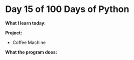 # Day 15 of 100 Days of Python

**What I learn today:**

**Project:**
* Coffee Machine

**What the program does:**

